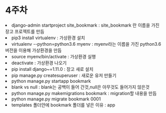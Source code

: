 # 4주차

<li> django-admin startproject site_bookmark : site_bookmark 란 이름을 가진 장고 프로젝트를 만듬
<li> pip3 install virtualenv : 가상환경 설치
<li> virtualenv --python=python3.6 myenv : myenv라는 이름을 가진 python3.6버전을 이용해 가상환경을 만듬
<li> source myenv/bin/activate : 가상환경 실행
<li> deactivate : 가상환경 나오기
<li> pip install django~=1.11.0 : 장고 새로 설치
<li> pip manage.py createsuperuser : 새로운 유저 만들기
<li> python manage.py startapp bookmark
<li> blank vs null : blank는 공백이 들어 간것,null은 아무것도 들어가지 않은것 
<li> python manage.py makemigrations bookmark : migration할 내용을 만듬
<li> python manage.py migrate bookmark 0001
<li> templates 폴더안에 bookmark 폴더를 넣은 이유 : app